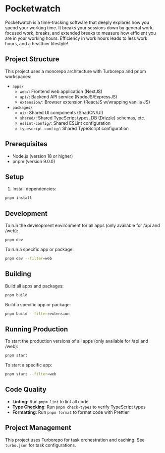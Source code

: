 # Pocketwatch

Pocketwatch is a time-tracking software that deeply explores how you spend your working time. It breaks your sessions down by general work, focused work, breaks, and extended breaks to measure how efficient you are in your working hours. Efficiency in work hours leads to less work hours, and a healthier lifestyle!

## Project Structure

This project uses a monorepo architecture with Turborepo and pnpm workspaces:

- `apps/`
  - `web/`: Frontend web application (NextJS)
  - `api/`: Backend API service (NodeJS/ExpressJS)
  - `extension/`: Browser extension (ReactJS w/wrapping vanilla JS)
- `packages/`
  - `ui/`: Shared UI components (ShadCN/UI)
  - `shared/`: Shared TypeScript types, DB (Drizzle) schemas, etc.
  - `eslint-config/`: Shared ESLint configuration
  - `typescript-config/`: Shared TypeScript configuration

## Prerequisites

- Node.js (version 18 or higher)
- pnpm (version 9.0.0)

## Setup

1. Install dependencies:

```bash
pnpm install
```

## Development

To run the development environment for all apps (only available for /api and /web):

```bash
pnpm dev
```

To run a specific app or package:

```bash
pnpm dev --filter=web
```

## Building

Build all apps and packages:

```bash
pnpm build
```

Build a specific app or package:

```bash
pnpm build --filter=extension
```

## Running Production

To start the production versions of all apps (only available for /api and /web):

```bash
pnpm start
```

To start a specific app:

```bash
pnpm start --filter=web
```

## Code Quality

- **Linting**: Run `pnpm lint` to lint all code
- **Type Checking**: Run `pnpm check-types` to verify TypeScript types
- **Formatting**: Run `pnpm format` to format code with Prettier

## Project Management

This project uses Turborepo for task orchestration and caching. See `turbo.json` for task configurations.
